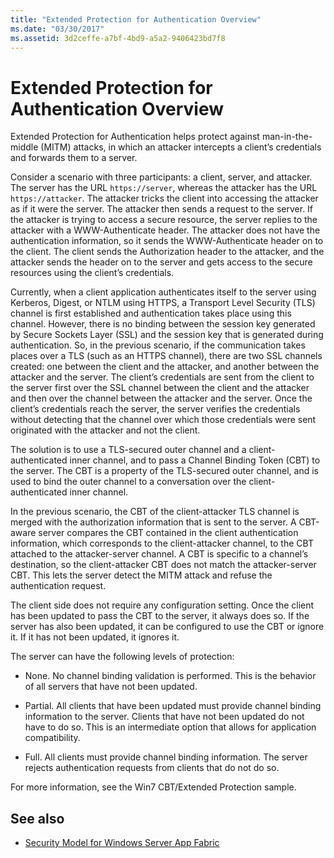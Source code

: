 ```yaml
---
title: "Extended Protection for Authentication Overview"
ms.date: "03/30/2017"
ms.assetid: 3d2ceffe-a7bf-4bd9-a5a2-9406423bd7f8
---
```

# Extended Protection for Authentication Overview
Extended Protection for Authentication helps protect against man-in-the-middle (MITM) attacks, in which an attacker intercepts a client’s credentials and forwards them to a server.  
  
 Consider a scenario with three participants: a client, server, and attacker. The server has the URL `https://server`, whereas the attacker has the URL `https://attacker`. The attacker tricks the client into accessing the attacker as if it were the server. The attacker then sends a request to the server. If the attacker is trying to access a secure resource, the server replies to the attacker with a WWW-Authenticate header. The attacker does not have the authentication information, so it sends the WWW-Authenticate header on to the client. The client sends the Authorization header to the attacker, and the attacker sends the header on to the server and gets access to the secure resources using the client’s credentials.  
  
 Currently, when a client application authenticates itself to the server using Kerberos, Digest, or NTLM using HTTPS, a Transport Level Security (TLS) channel is first established and authentication takes place using this channel. However, there is no binding between the session key generated by Secure Sockets Layer (SSL) and the session key that is generated during authentication. So, in the previous scenario, if the communication takes places over a TLS (such as an HTTPS channel), there are two SSL channels created: one between the client and the attacker, and another between the attacker and the server. The client’s credentials are sent from the client to the server first over the SSL channel between the client and the attacker and then over the channel between the attacker and the server. Once the client’s credentials reach the server, the server verifies the credentials without detecting that the channel over which those credentials were sent originated with the attacker and not the client.  
  
 The solution is to use a TLS-secured outer channel and a client-authenticated inner channel, and to pass a Channel Binding Token (CBT) to the server. The CBT is a property of the TLS-secured outer channel, and is used to bind the outer channel to a conversation over the client-authenticated inner channel.  
  
 In the previous scenario, the CBT of the client-attacker TLS channel is merged with the authorization information that is sent to the server. A CBT-aware server compares the CBT contained in the client authentication information, which corresponds to the client-attacker channel, to the CBT attached to the attacker-server channel. A CBT is specific to a channel’s destination, so the client-attacker CBT does not match the attacker-server CBT. This lets the server detect the MITM attack and refuse the authentication request.  
  
 The client side does not require any configuration setting. Once the client has been updated to pass the CBT to the server, it always does so. If the server has also been updated, it can be configured to use the CBT or ignore it. If it has not been updated, it ignores it.  
  
 The server can have the following levels of protection:  
  
- None. No channel binding validation is performed. This is the behavior of all servers that have not been updated.  
  
- Partial. All clients that have been updated must provide channel binding information to the server. Clients that have not been updated do not have to do so. This is an intermediate option that allows for application compatibility.  
  
- Full. All clients must provide channel binding information. The server rejects authentication requests from clients that do not do so.  
  
 For more information, see the Win7 CBT/Extended Protection sample.  
  
## See also

- [Security Model for Windows Server App Fabric](/previous-versions/appfabric/ee677202(v=azure.10))
